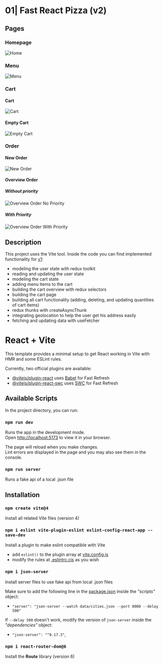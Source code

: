 # 01| Fast React Pizza (v2)

## Pages

### Homepage

![Home](./public/Home.png)

### Menu

![Menu](./public/Menu.png)

### Cart

#### Cart

![Cart](./public/cart.png)

#### Empty Cart

![Empty Cart](./public/empty-cart.png)

### Order

#### New Order

![New Order](./public/new-order.png)

#### Overview Order

##### Without priority

![Overview Order No Priority](./public/overview-order.png)

##### With Priority

![Overview Order With Priority](./public/overview-order-with-priority.png)

## Description

This project uses the Vite tool. Inside the code you can find implemented functionality for [v1](../v1):

- modeling the user state with redux toolkit
- reading and updating the user state
- modeling the cart state
- adding menu items to the cart
- building the cart overview with redux selectors
- building the cart page
- building all cart functionality (adding, deleting, and updating quantities of cart items)
- redux thunks with createAsyncThunk
- integrating geolocation to help the user get his address easily
- fetching and updating data with useFetcher

# React + Vite

This template provides a minimal setup to get React working in Vite with HMR and some ESLint rules.

Currently, two official plugins are available:

- [@vitejs/plugin-react](https://github.com/vitejs/vite-plugin-react/blob/main/packages/plugin-react/README.md) uses [Babel](https://babeljs.io/) for Fast Refresh
- [@vitejs/plugin-react-swc](https://github.com/vitejs/vite-plugin-react-swc) uses [SWC](https://swc.rs/) for Fast Refresh

## Available Scripts

In the project directory, you can run:

### `npm run dev`

Runs the app in the development mode.\
Open [http://localhost:5173](http://localhost:5173) to view it in your browser.

The page will reload when you make changes.\
Lint errors are displayed in the page and you may also see them in the console.

### `npm run server`

Runs a fake api of a local .json file

## Installation

### `npm create vite@4`

Install all related Vite files (version 4)

### `npm i eslint vite-plugin-eslint eslint-config-react-app --save-dev`

Install a plugin to make eslint compatible with Vite

- add `eslint()` to the plugin array at [vite.config.js](vite.config.js)
- modify the rules at [.eslintrc.cjs](.eslintrc.cjs) as you wish

### `npm i json-server`

Install server files to use fake api from local .json files

Make sure to add the following line in the [package.json](package.json) inside the _"scripts"_ object:

- `"server": "json-server --watch data/cities.json --port 8000 --delay 500"`

If `--delay 500` doesn't work, modify the version of `json-server` inside the _"dependencies"_ object:

- `"json-server": "^0.17.3"`,

### `npm i react-router-dom@6`

Install the **Route** library (version 6)
